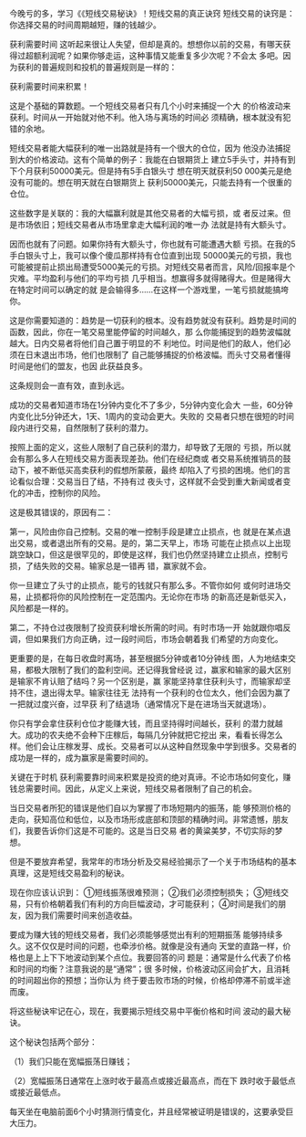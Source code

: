 今晚亏的多，学习《《短线交易秘诀》！短线交易的真正诀窍 短线交易的诀窍是：你选择交易的时间周期越短，赚的钱越少。

获利需要时间
这听起来很让人失望，但却是真的。想想你以前的交易，有哪天获 得过超额利润呢？如果你够走运，这种事情又能重复多少次呢？不会太 多吧。因为获利的普遍规则和投机的普遍规则是一样的：

获利需要时间来积累！

这是个基础的算数题。一个短线交易者只有几个小时来捕捉一个大 的价格波动来获利。时间从一开始就对他不利。他入场与离场的时间必 须精确，根本就没有犯错的余地。

短线交易者能大幅获利的唯一出路就是持有一个很大的仓位，因为 他没办法捕捉到大的价格波动。这有个简单的例子：我能在白银期货上 建立5手头寸，并持有到下个月获利50000美元。但是持有5手白银头寸 想在明天就获利50 000美元是绝没有可能的。想在明天就在白银期货上 获利50000美元，只能去持有一个很重的仓位。

这些数字是关联的：我的大幅赢利就是其他交易者的大幅亏损，或 者反过来。但是市场依旧；短线交易者从市场里拿走大幅利润的唯一办 法就是持有大额头寸。

因而也就有了问题。如果你持有大额头寸，你也就有可能遭遇大额 亏损。在我的5手白银头寸上，我可以像个傻瓜那样持有仓位直到出现 50000美元的亏损，我也可能被提前止损出局遭受5000美元的亏损。对短线交易者而言，风险/回报率是个灾难。平均盈利与他们的平均亏损 几乎相当。想赢得多就得赌得大。但是赌得大在特定时间可以确定的就 是会输得多……在这样一个游戏里，一笔亏损就能搞垮你。

这是你需要知道的：趋势是一切获利的根本。没有趋势就没有获利。趋势是时间的函数，因此，你在一笔交易里能停留的时间越久，那 么你能捕捉到的趋势波幅就越大。日内交易者将他们自己置于明显的不 利地位。时间是他们的敌人，他们必须在日末退出市场，他们也限制了 自己能够捕捉的价格波幅。而头寸交易者懂得时间是他们的盟友，也因 此获益良多。

这条规则会一直有效，直到永远。

成功的交易者知道市场在1分钟内变化不了多少，5分钟内变化会大 一些，60分钟内变化比5分钟还大，1天、1周内的变动会更大。失败的 交易者只想在很短的时间段内进行交易，自然限制了获利的潜力。

按照上面的定义，这些人限制了自己获利的潜力，却导致了无限的 亏损，所以就会有那么多人在短线交易方面表现差劲。他们在经纪商或 者交易系统推销员的鼓动下，被不断低买高卖获利的假想所蒙蔽，最终 却陷入了亏损的困境。他们的言论看似合理：交易当日了结，不持有过 夜头寸，这样就不会受到重大新闻或者变化的冲击，控制你的风险。

这是极其错误的，原因有二：

第一，风险由你自己控制。交易的唯一控制手段是建立止损点，也 就是在某点退出交易，或者退出所有的交易。是的，第二天早上，市场 可能在止损点以上出现跳空缺口，但这是很罕见的，即使是这样，我们也仍然坚持建立止损点，控制亏损，了结失败的交易。输家总是一错再 错，赢家就不会。

你一旦建立了头寸的止损点，能亏的钱就只有那么多。不管你如何 或何时进场交易，止损都将你的风险控制在一定范围内。无论你在市场 的新高还是新低买入，风险都是一样的。

第二，不持仓过夜限制了投资获利增长所需的时间。有时市场一开 始就跟你唱反调，但如果我们方向正确，过一段时间后，市场会朝着我 们希望的方向变化。

更重要的是，在每日收盘时离场，甚至根据5分钟或者10分钟线 图，人为地结束交易，都极大限制了我们的盈利空间。还记得我曾经说 过，赢家和输家的最大区别是输家不肯认赔了结吗？另一个区别是，赢 家能坚持拿住获利头寸，而输家却坚持不住，退出得太早。输家往往无 法持有一个获利的仓位太久，他们会因为赢了一把就过度兴奋，过早获 利了结退场（通常情况下是在进场当天就退场）。

你只有学会拿住获利仓位才能赚大钱，而且坚持得时间越长，获利 的潜力就越大。成功的农夫绝不会种下庄稼后，每隔几分钟就把它挖出 来，看看长得怎么样。他们会让庄稼发芽、成长。交易者可以从这种自然现象中学到很多。交易者的成功是一样的，成为赢家是需要时间的。

关键在于时机
获利需要靠时间来积累是投资的绝对真谛。不论市场如何变化，赚钱总需要时间。因此，从定义上来说，短线交易者限制了自己的机会。

当日交易者所犯的错误是他们自以为掌握了市场短期内的振荡，能 够预测价格的走向，获知高位和低位，以及市场形成底部和顶部的精确时间。非常遗憾，朋友们，我要告诉你们这是不可能的。这是当日交易 者的黄粱美梦，不切实际的梦想。

但是不要放弃希望，我常年的市场分析及交易经验揭示了一个关于市场结构的基本真理，这是短线交易盈利的秘诀。

现在你应该认识到：
①短线振荡很难预测；
②我们必须控制损失；
③短线交易，只有价格朝着我们有利的方向巨幅波动，才可能获利；
④时间是我们的朋友，因为我们需要时间来创造收益。

要成为赚大钱的短线交易者，我们必须能够感觉出有利的短期振荡 能够持续多久。这不仅仅是时间的问题，也牵涉价格。就像是没有通向 天堂的直路一样，价格也是上上下下地波动到某个点位。我要回答的问 题是：通常是什么代表了价格和时间的均衡？注意我说的是“通常”；很 多时候，价格波动区间会扩大，且消耗的时间超出你的预想；当你认为 终于要击败市场的时候，价格却停滞不前或半途而废。

将这些秘诀牢记在心，现在，我要揭示短线交易中平衡价格和时间 波动的最大秘诀。

这个秘诀包括两个部分：

（1）我们只能在宽幅振荡日赚钱；

（2）宽幅振荡日通常在上涨时收于最高点或接近最高点，而在下 跌时收于最低点或接近最低点。

每天坐在电脑前面6个小时猜测行情变化，并且经常被证明是错误的，这要承受巨大压力。
